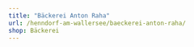 ```yaml
---
title: "Bäckerei Anton Raha"
url: /henndorf-am-wallersee/baeckerei-anton-raha/
shop: Bäckerei
---
```

